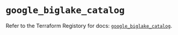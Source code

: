 # `google_biglake_catalog`

Refer to the Terraform Registory for docs: [`google_biglake_catalog`](https://registry.terraform.io/providers/hashicorp/google-beta/5.1.0/docs/resources/google_biglake_catalog).
